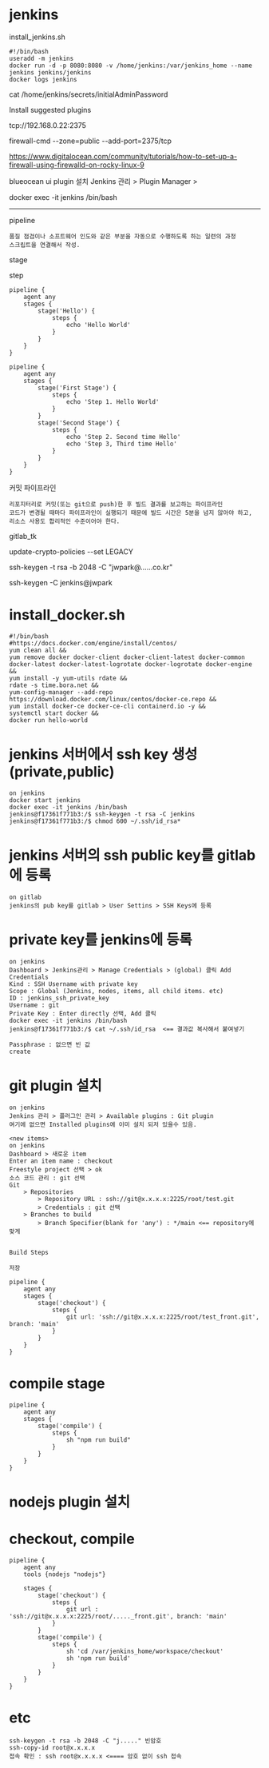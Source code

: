 # jenkins

install_jenkins.sh

```
#!/bin/bash
useradd -m jenkins
docker run -d -p 8080:8080 -v /home/jenkins:/var/jenkins_home --name jenkins jenkins/jenkins
docker logs jenkins
```

cat /home/jenkins/secrets/initialAdminPassword

Install suggested plugins

tcp://192.168.0.22:2375

firewall-cmd --zone=public --add-port=2375/tcp

https://www.digitalocean.com/community/tutorials/how-to-set-up-a-firewall-using-firewalld-on-rocky-linux-9

blueocean ui plugin 설치
Jenkins 관리 > Plugin Manager >

docker exec -it jenkins /bin/bash

---
pipeline
```
품질 점검이나 소프트웨어 인도와 같은 부분을 자동으로 수행하도록 하는 일련의 과정
스크립트을 연결해서 작성.
```

stage

step

```
pipeline {
    agent any
    stages {
        stage('Hello') {
            steps {
                echo 'Hello World'
            }
        }
    }
}
```

```
pipeline {
    agent any
    stages {
        stage('First Stage') {
            steps {
                echo 'Step 1. Hello World'
            }
        }
        stage('Second Stage') {
            steps {
                echo 'Step 2. Second time Hello'
                echo 'Step 3, Third time Hello'
            }
        }
    }
}
```

커밋 파이프라인
```
리포지터리로 커밋(또는 git으로 push)한 후 빌드 결과를 보고하는 파이프라인
코드가 변경될 때마다 파이프라인이 실행되기 때문에 빌드 시간은 5분을 넘지 않아야 하고,
리소스 사용도 합리적인 수준이어야 한다.
```

gitlab_tk

update-crypto-policies --set LEGACY

ssh-keygen -t rsa -b 2048 -C "jwpark@......co.kr"

ssh-keygen -C jenkins@jwpark

# install_docker.sh

```
#!/bin/bash
#https://docs.docker.com/engine/install/centos/
yum clean all &&
yum remove docker docker-client docker-client-latest docker-common docker-latest docker-latest-logrotate docker-logrotate docker-engine &&
yum install -y yum-utils rdate &&
rdate -s time.bora.net &&
yum-config-manager --add-repo https://download.docker.com/linux/centos/docker-ce.repo &&
yum install docker-ce docker-ce-cli containerd.io -y &&
systemctl start docker &&
docker run hello-world
```


# jenkins 서버에서 ssh key 생성(private,public)

```
on jenkins
docker start jenkins
docker exec -it jenkins /bin/bash
jenkins@f17361f771b3:/$ ssh-keygen -t rsa -C jenkins
jenkins@f17361f771b3:/$ chmod 600 ~/.ssh/id_rsa*
```
# jenkins 서버의 ssh public key를 gitlab에 등록
```
on gitlab
jenkins의 pub key를 gitlab > User Settins > SSH Keys에 등록
```

# private key를 jenkins에 등록
```
on jenkins
Dashboard > Jenkins관리 > Manage Credentials > (global) 클릭 Add Credentials
Kind : SSH Username with private key
Scope : Global (Jenkins, nodes, items, all child items. etc)
ID : jenkins_ssh_private_key
Username : git
Private Key : Enter directly 선택, Add 클릭
docker exec -it jenkins /bin/bash
jenkins@f17361f771b3:/$ cat ~/.ssh/id_rsa  <== 결과값 복사해서 붙여넣기

Passphrase : 없으면 빈 값
create
```

# git plugin 설치
```
on jenkins
Jenkins 관리 > 플러그인 관리 > Available plugins : Git plugin
여기에 없으면 Installed plugins에 이미 설치 되저 있을수 있음.

<new items>
on jenkins
Dashboard > 새로운 item
Enter an item name : checkout
Freestyle project 선택 > ok
소스 코드 관리 : git 선택
Git
    > Repositories
        > Repository URL : ssh://git@x.x.x.x:2225/root/test.git
        > Credentials : git 선택
    > Branches to build
        > Branch Specifier(blank for 'any') : */main <== repository에 맞게


Build Steps

저장
```
```
pipeline {
    agent any
    stages {
        stage('checkout') {
            steps {
                git url: 'ssh://git@x.x.x.x:2225/root/test_front.git', branch: 'main'
            }
        }
    }
}
```

# compile stage
```
pipeline {
    agent any
    stages {
        stage('compile') {
            steps {
                sh "npm run build"
            }
        }
    }
}
```

# nodejs plugin 설치 
# checkout, compile  

```
pipeline {
    agent any
    tools {nodejs "nodejs"}

    stages {
        stage('checkout') {
            steps {
                git url : 'ssh://git@x.x.x.x:2225/root/....._front.git', branch: 'main'
            }
        }
        stage('compile') {
            steps {
                sh 'cd /var/jenkins_home/workspace/checkout'
                sh 'npm run build'
            }
        }
    }
}
```




# etc

```
ssh-keygen -t rsa -b 2048 -C "j....." 빈암호
ssh-copy-id root@x.x.x.x 
접속 확인 : ssh root@x.x.x.x <==== 암호 없이 ssh 접속 
```

